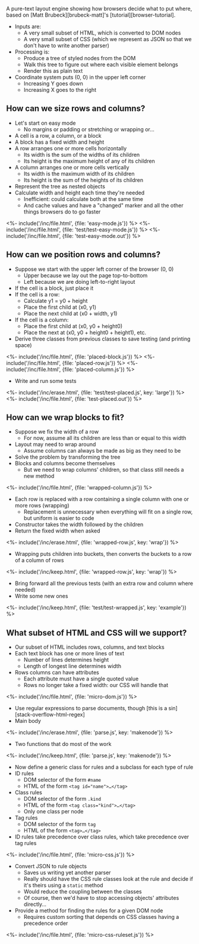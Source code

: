 ---
---

A pure-text layout engine showing how browsers decide what to put where,
based on [Matt Brubeck][brubeck-matt]'s [tutorial][browser-tutorial].

-   Inputs are:
    -   A very small subset of HTML, which is converted to <g key="dom">DOM</g> nodes
    -   A very small subset of CSS (which we represent as JSON so that we don't have to write another parser)
-   Processing is:
    -   Produce a tree of styled nodes from the DOM
    -   Walk this tree to figure out where each visible element belongs
    -   Render this as plain text
-   Coordinate system puts (0, 0) in the upper left corner
    -   Increasing Y goes down
    -   Increasing X goes to the right

## How can we size rows and columns?

-   Let's start on <g key="easy_mode">easy mode</g>
    -   No margins or padding or stretching or wrapping or…
-   A cell is a row, a column, or a block
-   A block has a fixed width and height
-   A row arranges one or more cells horizontally
    -   Its width is the sum of the widths of its children
    -   Its height is the maximum height of any of its children
-   A column arranges one or more cells vertically
    -   Its width is the maximum width of its children
    -   Its height is the sum of the heights of its children
-   Represent the tree as nested objects
-   Calculate width and height each time they're needed
    -   Inefficient: could calculate both at the same time
    -   And cache values and have a "changed" marker and all the other things browsers do to go faster

<%- include('/inc/file.html', {file: 'easy-mode.js'}) %>
<%- include('/inc/file.html', {file: 'test/test-easy-mode.js'}) %>
<%- include('/inc/file.html', {file: 'test-easy-mode.out'}) %>

## How can we position rows and columns?

-   Suppose we start with the upper left corner of the browser (0, 0)
    -   Upper because we lay out the page top-to-bottom
    -   Left because we are doing left-to-right layout
-   If the cell is a block, just place it
-   If the cell is a row:
    -   Calculate y1 = y0 + height
    -   Place the first child at (x0, y1)
    -   Place the next child at (x0 + width, y1)
-   If the cell is a column:
    -   Place the first child at (x0, y0 + height0)
    -   Place the next at (x0, y0 + height0 + height1), etc.
-   Derive three classes from previous classes to save testing (and printing space)

<%- include('/inc/file.html', {file: 'placed-block.js'}) %>
<%- include('/inc/file.html', {file: 'placed-row.js'}) %>
<%- include('/inc/file.html', {file: 'placed-column.js'}) %>

-   Write and run some tests

<%- include('/inc/erase.html', {file: 'test/test-placed.js', key: 'large'}) %>
<%- include('/inc/file.html', {file: 'test-placed.out'}) %>

## How can we wrap blocks to fit?

-   Suppose we fix the width of a row
    -   For now, assume all its children are less than or equal to this width
-   Layout may need to wrap around
    -   Assume columns can always be made as big as they need to be
-   Solve the problem by transforming the tree
-   Blocks and columns become themselves
    -   But we need to wrap columns' children, so that class still needs a new method

<%- include('/inc/file.html', {file: 'wrapped-column.js'}) %>

-   Each row is replaced with a row containing a single column with one or more rows (wrapping)
    -   Replacement is unnecessary when everything will fit on a single row, but uniform is easier to code
-   Constructor takes the width followed by the children
-   Return the fixed width when asked

<%- include('/inc/erase.html', {file: 'wrapped-row.js', key: 'wrap'}) %>

-   Wrapping puts children into buckets, then converts the buckets to a row of a column of rows

<%- include('/inc/keep.html', {file: 'wrapped-row.js', key: 'wrap'}) %>

-   Bring forward all the previous tests (with an extra row and column where needed)
-   Write some new ones

<%- include('/inc/keep.html', {file: 'test/test-wrapped.js', key: 'example'}) %>

## What subset of HTML and CSS will we support?

-   Our subset of HTML includes rows, columns, and text blocks
-   Each text block has one or more lines of text
    -   Number of lines determines height
    -   Length of longest line determines width
-   Rows columns can have attributes
    -   Each attribute must have a single quoted value
    -   Rows no longer take a fixed width: our CSS will handle that

<%- include('/inc/file.html', {file: 'micro-dom.js'}) %>

-   Use regular expressions to parse documents, though [this is a sin][stack-overflow-html-regex]
-   Main body

<%- include('/inc/erase.html', {file: 'parse.js', key: 'makenode'}) %>

-   Two functions that do most of the work

<%- include('/inc/keep.html', {file: 'parse.js', key: 'makenode'}) %>

-   Now define a generic class for rules and a subclass for each type of rule
-   ID rules
    -   <g key="dom_selector">DOM selector</g> of the form `#name`
    -   HTML of the form `<tag id="name">…</tag>`
-   Class rules
    -   DOM selector of the form `.kind`
    -   HTML of the form `<tag class="kind">…</tag>`
    -   Only one class per node
-   Tag rules
    -   DOM selector of the form `tag`
    -   HTML of the form `<tag>…</tag>`
-   ID rules take precedence over class rules, which take precedence over tag rules

<%- include('/inc/file.html', {file: 'micro-css.js'}) %>

-   Convert JSON to rule objects
    -   Saves us writing yet another parser
    -   Really should have the CSS rule classes look at the rule and decide if it's theirs using a `static` method
    -   Would reduce the <g key="coupling">coupling</g> between the classes
    -   Of course, then we'd have to stop accessing objects' attributes directly…
-   Provide a method for finding the rules for a given DOM node
    -   Requires custom sorting that depends on CSS classes having a precedence order

<%- include('/inc/file.html', {file: 'micro-css-ruleset.js'}) %>
